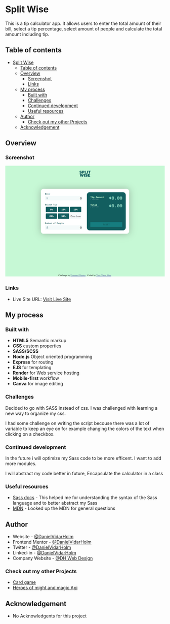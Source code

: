 # Split Wise

This is a tip calculator app. It allows users to enter the total amount of their bill, select a tip percentage, select amount of people and calculate the total amount including tip.

## Table of contents

- [Split Wise](#split-wise)
  - [Table of contents](#table-of-contents)
  - [Overview](#overview)
    - [Screenshot](#screenshot)
    - [Links](#links)
  - [My process](#my-process)
    - [Built with](#built-with)
    - [Challenges](#challenges)
    - [Continued development](#continued-development)
    - [Useful resources](#useful-resources)
  - [Author](#author)
    - [Check out my other Projects](#check-out-my-other-projects)
  - [Acknowledgement](#acknowledgement)

## Overview

### Screenshot

![](./screenshot.png)

### Links

- Live Site URL: [Visit Live Site](https://splitwise-yobe.onrender.com/)

## My process


### Built with

- **HTML5** Semantic markup
- **CSS** custom properties
- **SASS/SCSS**
- **Node.js** Object oriented programming
- **Express** for routing
- **EJS** for templating
- **Render** for Web service hosting
- **Mobile-first** workflow
- **Canva** for image editing


### Challenges

Decided to go with SASS instead of css. I was challenged with learning a new way to organize my css.

I had some challenge on writing the script becouse there was a lot of variable to keep an eye on for example changing the colors of the text when clicking on a checkbox. 

### Continued development

In the future i will optimize my Sass code to be more efficent. I want to add more modules. 

I will abstract my code better in future, Encapsulate the calculator in a class


### Useful resources

- [Sass docs](https://sass-lang.com/documentation/) - This helped me for understanding the syntax of the Sass language and to better abstract my Sass
- [MDN](https://developer.mozilla.org/en-US/) - Looked up the MDN for general questions


## Author

- Website -  [@DanielVidarHolm](https://danielholm.me/)
- Frontend Mentor - [@DanielVidarHolm](https://www.frontendmentor.io/profile/DanielVidarHolm)
- Twitter - [@DanielVidarHolm](https://twitter.com/DanielVidarHolm)
- Linked-in - [@DanielVidarHolm](https://www.linkedin.com/in/danielvidarholm/)
- Company Website - [@DH Web Design](https://dhwebdesigns.com/)

### Check out my other Projects

- [Card game](https://github.com/DanielVidarHolm/CardGame)
- [Heroes of might and magic Api](https://github.com/DanielVidarHolm/homm3-api)

## Acknowledgement

- No Acknowledgents for this project
